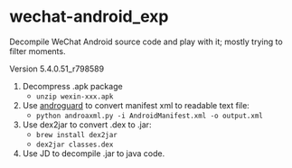 wechat-android_exp
====================

Decompile WeChat Android source code and play with it; mostly trying to filter moments.

Version 5.4.0.51_r798589

1.  Decompress .apk package
    * `unzip wexin-xxx.apk`
2.  Use [androguard](https://code.google.com/p/androguard/) to convert manifest xml to readable text file:
    * `python androaxml.py -i AndroidManifest.xml -o output.xml`
3.  Use dex2jar to convert .dex to .jar:
    * `brew install dex2jar`
    * `dex2jar classes.dex`
4.  Use JD to decompile .jar to java code.
